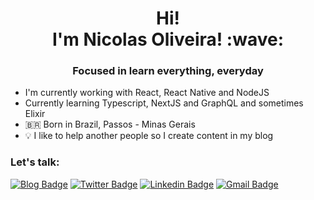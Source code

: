 <h1 align="center"> Hi!<br> I'm Nicolas Oliveira! :wave: </h1>
<h3 align="center">Focused in learn everything, everyday</h3>

- I'm currently working with React, React Native and NodeJS
- Currently learning Typescript, NextJS and GraphQL and sometimes Elixir
- :brazil: Born in Brazil, Passos - Minas Gerais
- :bulb: I like to help another people so I create content in my blog

### Let's talk:
[![Blog Badge](https://img.shields.io/badge/-My%20Blog-007acc?style=flat-square&link=https://bruxo.hashnode.dev)](https://bruxo.hashnode.dev)
[![Twitter Badge](https://img.shields.io/badge/-@nickcagenick1-007acc?style=flat-square&labelColor=007acc&logo=twitter&logoColor=white&link=https://twitter.com/nickcagenick1)](https://twitter.com/nickcagenick1) 
[![Linkedin Badge](https://img.shields.io/badge/-Nicolas%20Oliveira-007acc?style=flat-square&logo=Linkedin&logoColor=white&link=https://www.linkedin.com/in/nicolasom/)](https://www.linkedin.com/in/nicolasom/) 
[![Gmail Badge](https://img.shields.io/badge/-nicolas.oliveira.ug@gmail.com-007acc?style=flat-square&logo=Gmail&logoColor=white&link=mailto:nicolas.oliveira.ug@gmail.com)](mailto:nicolas.oliveira.ug@gmail.com)
